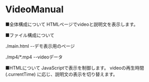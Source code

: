 # VideoManual
■全体構成について
HTMLページでvideoと説明文を表示します。


■ファイル構成について

./main.html --デモ表示用のページ

./mp4/*.mp4 --videoデータ


■HTMLについて
JavaScriptで表示を制御します。
videoの再生時間(.currentTime) に応じ、説明文の表示を切り替えます。
